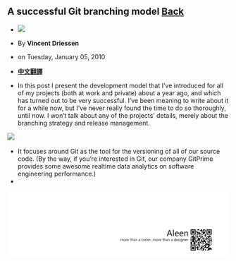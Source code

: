 ## A successful Git branching model	[Back](./../git.md)

- <img src="./nvie-small@2x.jpg">
- By **Vincent Driessen**
- on Tuesday, January 05, 2010

- [**中文翻譯**](./../../translation/successful_git_branching/successful_git_branching.md)

- In this post I present the development model that I’ve introduced for all of my projects (both at work and private) about a year ago, and which has turned out to be very successful. I’ve been meaning to write about it for a while now, but I’ve never really found the time to do so thoroughly, until now. I won’t talk about any of the projects’ details, merely about the branching strategy and release management.

<img src="./git-model@2x.png">

- It focuses around Git as the tool for the versioning of all of our source code. (By the way, if you’re interested in Git, our company GitPrime provides some awesome realtime data analytics on software engineering performance.)
- 


<a href="http://aleen42.github.io/" target="_blank" ><img src="./../../pic/tail.gif"></a>
